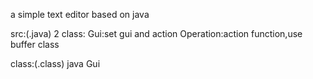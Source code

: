 a simple text editor based on java

src:(.java)
2 class:
Gui:set gui and action
Operation:action function,use buffer class

class:(.class)
java Gui